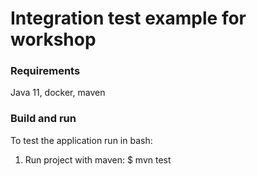 # Integration test example for workshop

### Requirements

Java 11, docker, maven

### Build and run

To test the application run in bash:

1) Run project with maven:  $ mvn test

